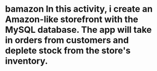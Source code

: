 # bamazon In this activity, i create an Amazon-like storefront with the MySQL database. The app will take in orders from customers and deplete stock from the store's inventory.
